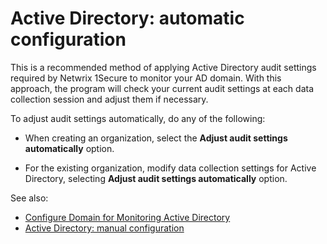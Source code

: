 # Active Directory: automatic configuration

This is a recommended method of applying Active Directory audit settings required by Netwrix 1Secure to monitor your AD domain. With this approach, the program will check your current audit settings at each data collection session and adjust them if necessary.

To adjust audit settings automatically, do any of the following:

- When creating an organization, select the __Adjust audit settings automatically__ option.

- For the existing organization, modify data collection settings for Active Directory, selecting __Adjust audit settings automatically__ option.

See also:

- [Configure Domain for Monitoring Active Directory](/docs/1secure/1secure/configuration/ad/admanual.md)
- [Active Directory: manual configuration](/docs/1secure/1secure/configuration/ad/cfgmanual.md)
